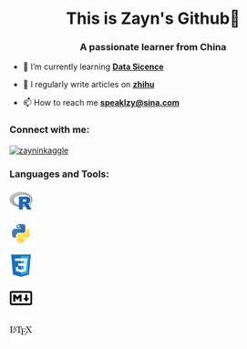 <h1 align="center">This is Zayn's Github👋</h1>
<h3 align="center">A passionate learner from China</h3>

- 🌱 I’m currently learning **[Data Sicence](https://simple.wikipedia.org/wiki/Data_science)**

- 📝 I regularly write articles on **[zhihu](https://www.zhihu.com/people/lzy-58-17-44)**

- 📫 How to reach me **speaklzy@sina.com**

<h3 align="left">Connect with me:</h3>
<p align="left">
<a href="https://kaggle.com/zayninkaggle" target="blank"><img align="center" src="https://raw.githubusercontent.com/rahuldkjain/github-profile-readme-generator/master/src/images/icons/Social/kaggle.svg" alt="zayninkaggle" height="30" width="40" /></a>
</p>

<h3 align="left">Languages and Tools:</h3>
<p align="left"> <a href="https://www.r-project.org" target="_blank" rel="noreferrer"> <img src="https://github.com/devicons/devicon/blob/master/icons/r/r-original.svg" alt="python" width="40" height="40"/> </a> </p>
<p align="left"> <a href="https://www.python.org" target="_blank" rel="noreferrer"> <img src="https://raw.githubusercontent.com/devicons/devicon/master/icons/python/python-original.svg" alt="R" width="40" height="40"/> </a> </p>
<p align="left"> <a href="https://www.w3.org/Style/CSS" target="_blank" rel="noreferrer"> <img src="https://github.com/devicons/devicon/blob/master/icons/css3/css3-original.svg" alt="R" width="40" height="40"/> </a> </p>
<p align="left"> <a href="https://www.markdownguide.org" target="_blank" rel="noreferrer"> <img src="https://github.com/devicons/devicon/blob/master/icons/markdown/markdown-original.svg" alt="R" width="40" height="40"/> </a> </p>
<p align="left"> <a href="https://www.latex-project.org" target="_blank" rel="noreferrer"> <img src="https://github.com/devicons/devicon/blob/master/icons/latex/latex-original.svg" alt="R" width="40" height="40"/> </a> </p>
